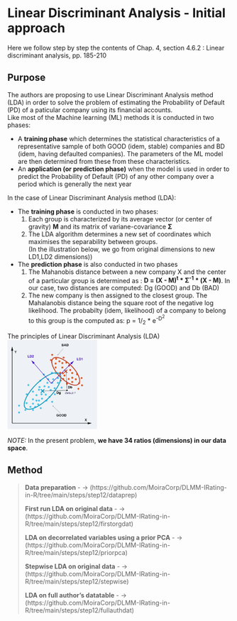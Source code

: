 # Linear Discriminant Analysis - Initial approach

Here we follow step by step the contents of Chap. 4, section 4.6.2 : Linear discriminant analysis, pp. 185-210<br>

## Purpose

The authors are proposing to use Linear Discriminant Analysis method (LDA) in order to solve the problem of estimating the Probability of Default (PD) of a paticular company using its financial accounts.<br>
Like most of the Machine learning (ML) methods it is conducted in two phases:<br>
- A **training phase** which determines the statistical characteristics of a representative sample of both GOOD (idem, stable) companies and BD (idem, having defaulted companies). The parameters of the ML model are then determined from these from these characteristics.
- An **application (or prediction phase)** when the model is used in order to predict the Probability of Default (PD) of any other company over a period which is generally the next year

In the case of Linear Discriminant Analysis method (LDA):
- The **training phase** is conducted in two phases:
  1. Each group is characterized by its average vector (or center of gravity) **M** and its matrix of variane-covariance **Σ**
  2. The LDA algorithm determines a new set of coordinates which maximises the separability between groups. <br> (In the illustration below, we go from original dimensions to new LD1,LD2 dimensions))
- The **prediction phase** is also conducted in two phases
  1. The Mahanobis distance between a new company X and the center of a particular group is determined as : **D = (X - M)<sup>t</sup> * Σ<sup>-1</sup> * (X - M)**. In our case, two distances are computed: Dg (GOOD) and Db (BAD)
  2. The new company is then assigned to the closest group. The Mahalanobis distance being the square root of the negative log likelihood. The probabilty (idem, likelihood) of a company to belong to this group is the computed as: p = 1/<sub>2</sub> * e<sup>-D<sup>2</sup></sup>


The principles of Linear Discriminant Analysis (LDA)
<img src="./assets/Machine-Learning-7.jpg" alt="drawing" width="40%"/>  

<em>NOTE:</em> In the present problem, **we have 34 ratios (dimensions) in our data space**.

## Method

> <p><strong>Data preparation</strong> - -> (https://github.com/MoiraCorp/DLMM-IRating-in-R/tree/main/steps/step12/dataprep)</p>
> <p><strong>First run LDA on original data</strong> - -> (https://github.com/MoiraCorp/DLMM-IRating-in-R/tree/main/steps/step12/firstorgdat)</p>
> <p><strong>LDA on decorrelated variables using a prior PCA</strong> - -> (https://github.com/MoiraCorp/DLMM-IRating-in-R/tree/main/steps/step12/priorpca)</p>
> <p><strong>Stepwise LDA on original data</strong> - -> (https://github.com/MoiraCorp/DLMM-IRating-in-R/tree/main/steps/step12/stepwise)</p>
> <p><strong>LDA on full author’s datatable</strong> - -> (https://github.com/MoiraCorp/DLMM-IRating-in-R/tree/main/steps/step12/fullauthdat)</p>
